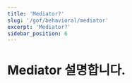 ```yaml
---
title: 'Mediator?'
slug: '/gof/behavioral/mediator'
excerpt: 'Mediator?'
sidebar_position: 6
---
```


# Mediator 설명합니다.